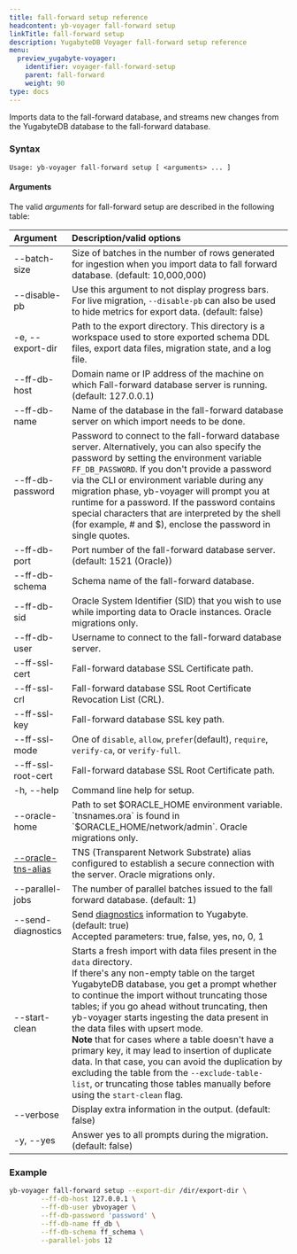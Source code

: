 ```yaml
---
title: fall-forward setup reference
headcontent: yb-voyager fall-forward setup
linkTitle: fall-forward setup
description: YugabyteDB Voyager fall-forward setup reference
menu:
  preview_yugabyte-voyager:
    identifier: voyager-fall-forward-setup
    parent: fall-forward
    weight: 90
type: docs
---
```


Imports data to the fall-forward database, and streams new changes from the YugabyteDB database to the fall-forward database.

### Syntax

```text
Usage: yb-voyager fall-forward setup [ <arguments> ... ]
```

#### Arguments

The valid *arguments* for fall-forward setup are described in the following table:

| Argument | Description/valid options |
| :------- | :------------------------ |
| --batch-size <number> | Size of batches in the number of rows generated for ingestion when you import data to fall forward database. (default: 10,000,000) |
| --disable-pb | Use this argument to not display progress bars. For live migration, `--disable-pb` can also be used to hide metrics for export data. (default: false) |
| -e, --export-dir <path> | Path to the export directory. This directory is a workspace used to store exported schema DDL files, export data files, migration state, and a log file.|
| --ff-db-host <hostname> | Domain name or IP address of the machine on which Fall-forward database server is running. (default: 127.0.0.1) |
| --ff-db-name <name> | Name of the database in the fall-forward database server on which import needs to be done. |
| --ff-db-password <password> | Password to connect to the fall-forward database server. Alternatively, you can also specify the password by setting the environment variable `FF_DB_PASSWORD`. If you don't provide a password via the CLI or environment variable during any migration phase, yb-voyager will prompt you at runtime for a password. If the password contains special characters that are interpreted by the shell (for example, # and $), enclose the password in single quotes. |
| --ff-db-port <port> | Port number of the fall-forward database server. (default: 1521 (Oracle)) |
| --ff-db-schema <schemaName> | Schema name of the fall-forward database. |
| --ff-db-sid <SID> | Oracle System Identifier (SID) that you wish to use while importing data to Oracle instances. Oracle migrations only. |
| --ff-db-user <username>| Username to connect to the fall-forward database server. |
| --ff-ssl-cert <path>| Fall-forward database SSL Certificate path. |
| --ff-ssl-crl <list>| Fall-forward database SSL Root Certificate Revocation List (CRL). |
| --ff-ssl-key <Keypath> | Fall-forward database SSL key path. |
| --ff-ssl-mode <SSLmode>| One of `disable`, `allow`, `prefer`(default), `require`, `verify-ca`, or `verify-full`. |
| --ff-ssl-root-cert | Fall-forward database SSL Root Certificate path. |
| -h, --help | Command line help for setup. |
| --oracle-home <path> | Path to set $ORACLE_HOME environment variable. `tnsnames.ora` is found in `$ORACLE_HOME/network/admin`. Oracle migrations only.|
| [--oracle-tns-alias](../../yb-voyager-cli/#ssl-connectivity) <alias> | TNS (Transparent Network Substrate) alias configured to establish a secure connection with the server. Oracle migrations only. |
| --parallel-jobs <connectionCount> | The number of parallel batches issued to the fall forward database. (default: 1) |
| --send-diagnostics | Send [diagnostics](../../../diagnostics-report/) information to Yugabyte. (default: true)<br> Accepted parameters: true, false, yes, no, 0, 1 |
| --start-clean | Starts a fresh import with data files present in the `data` directory.<br>If there's any non-empty table on the target YugabyteDB database, you get a prompt whether to continue the import without truncating those tables; if you go ahead without truncating, then yb-voyager starts ingesting the data present in the data files with upsert mode.<br> **Note** that for cases where a table doesn't have a primary key, it may lead to insertion of duplicate data. In that case, you can avoid the duplication by excluding the table from the `--exclude-table-list`, or truncating those tables manually before using the `start-clean` flag. |
| --verbose | Display extra information in the output. (default: false) |
| -y, --yes | Answer yes to all prompts during the migration. (default: false) |

### Example

```sh
yb-voyager fall-forward setup --export-dir /dir/export-dir \
        --ff-db-host 127.0.0.1 \
        --ff-db-user ybvoyager \
        --ff-db-password 'password' \
        --ff-db-name ff_db \
        --ff-db-schema ff_schema \
        --parallel-jobs 12
```
